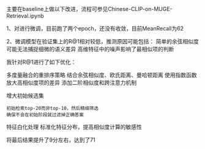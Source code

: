 主要在baseline上做以下改进，流程可参见Chinese-CLIP-on-MUGE-Retrieval.ipynb

1、对进行微调，目前跑了两个epoch，还没有收敛，目前MeanRecall为62


2、微调模型在验证集上的R@1相对较低，推测原因可能包括：
简单的余弦相似度可能无法捕捉细微的语义差异
高维特征中的噪声影响了最相似项的判断

我针对R@1进行了如下优化：

多度量融合的重排序策略
    结合余弦相似度、欧氏距离、曼哈顿距离
    使用指数函数放大高相似度项的差异
    添加二阶相似度和跨注意力机制

增大初始候选集

    初始检索top-20而非top-10，然后精细筛选
    确保不会在初始阶段就过滤掉正确答案

特征白化处理
    标准化特征分布，提高相似度计算的敏感性

将最后结果提升了9分左右，达到了71
